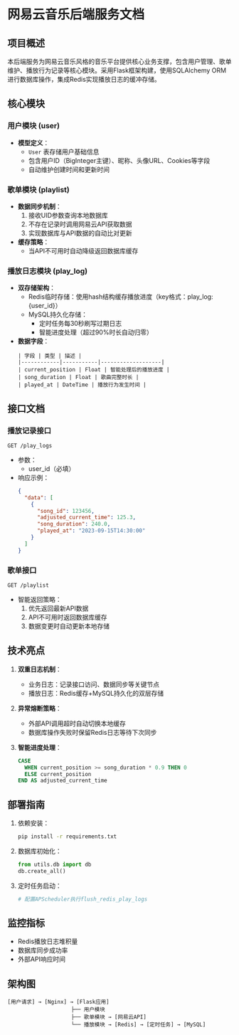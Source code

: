 # 网易云音乐后端服务文档

## 项目概述
本后端服务为网易云音乐风格的音乐平台提供核心业务支撑，包含用户管理、歌单维护、播放行为记录等核心模块。采用Flask框架构建，使用SQLAlchemy ORM进行数据库操作，集成Redis实现播放日志的缓冲存储。

## 核心模块

### 用户模块 (user)
- **模型定义**：
  - `User` 表存储用户基础信息
  - 包含用户ID（BigInteger主键）、昵称、头像URL、Cookies等字段
  - 自动维护创建时间和更新时间

### 歌单模块 (playlist)
- **数据同步机制**：
  1. 接收UID参数查询本地数据库
  2. 不存在记录时调用网易云API获取数据
  3. 实现数据库与API数据的自动比对更新
- **缓存策略**：
  - 当API不可用时自动降级返回数据库缓存

### 播放日志模块 (play_log)
- **双存储架构**：
  - Redis临时存储：使用hash结构缓存播放进度（key格式：play_log:{user_id}）
  - MySQL持久化存储：
    - 定时任务每30秒刷写过期日志
    - 智能进度处理（超过90%时长自动归零）
- **数据字段**：
  ```
  | 字段 | 类型 | 描述 |
  |------------|-----------|-------------------|
  | current_position | Float | 智能处理后的播放进度 |
  | song_duration | Float | 歌曲完整时长 |
  | played_at | DateTime | 播放行为发生时间 |
  ```

## 接口文档

### 播放记录接口
`GET /play_logs`
- 参数：
  - user_id（必填）
- 响应示例：
  ```json
  {
    "data": [
      {
        "song_id": 123456,
        "adjusted_current_time": 125.3,
        "song_duration": 240.0,
        "played_at": "2023-09-15T14:30:00"
      }
    ]
  }
  ```

### 歌单接口
`GET /playlist`
- 智能返回策略：
  1. 优先返回最新API数据
  2. API不可用时返回数据库缓存
  3. 数据变更时自动更新本地存储

## 技术亮点
1. **双重日志机制**：
   - 业务日志：记录接口访问、数据同步等关键节点
   - 播放日志：Redis缓存+MySQL持久化的双层存储

2. **异常熔断策略**：
   - 外部API调用超时自动切换本地缓存
   - 数据库操作失败时保留Redis日志等待下次同步

3. **智能进度处理**：
   ```sql
   CASE 
     WHEN current_position >= song_duration * 0.9 THEN 0
     ELSE current_position
   END AS adjusted_current_time
   ```

## 部署指南
1. 依赖安装：
   ```bash
   pip install -r requirements.txt
   ```
2. 数据库初始化：
   ```python
   from utils.db import db
   db.create_all()
   ```
3. 定时任务启动：
   ```python
   # 配置APScheduler执行flush_redis_play_logs
   ```

## 监控指标
- Redis播放日志堆积量
- 数据库同步成功率
- 外部API响应时间

## 架构图
```
[用户请求] → [Nginx] → [Flask应用]
                    ├── 用户模块
                    ├── 歌单模块 → [网易云API]
                    └── 播放模块 → [Redis] → [定时任务] → [MySQL]
```